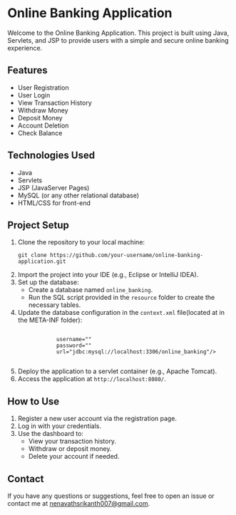 <!DOCTYPE html>
<html lang="en">
<head>
    <meta charset="UTF-8">
    <meta name="viewport" content="width=device-width, initial-scale=1.0">
</head>
<body>
    <h1>Online Banking Application</h1>
    <p>Welcome to the Online Banking Application. This project is built using Java, Servlets, and JSP to provide users with a simple and secure online banking experience.</p>
    <h2>Features</h2>
    <ul>
        <li>User Registration</li>
        <li>User Login</li>
        <li>View Transaction History</li>
        <li>Withdraw Money</li>
        <li>Deposit Money</li>
        <li>Account Deletion</li>
        <li>Check Balance</li>
    </ul>
    <h2>Technologies Used</h2>
    <ul>
        <li>Java</li>
        <li>Servlets</li>
        <li>JSP (JavaServer Pages)</li>
        <li>MySQL (or any other relational database)</li>
        <li>HTML/CSS for front-end</li>
    </ul>
    <h2>Project Setup</h2>
    <ol>
        <li>Clone the repository to your local machine:</li>
        <pre><code>git clone https://github.com/your-username/online-banking-application.git</code></pre>
        <li>Import the project into your IDE (e.g., Eclipse or IntelliJ IDEA).</li>
        <li>Set up the database:
            <ul>
                <li>Create a database named <code>online_banking</code>.</li>
                <li>Run the SQL script provided in the <code>resource</code> folder to create the necessary tables.</li>
            </ul>
        </li>
        <li>Update the database configuration in the <code>context.xml</code> file(located at in the META-INF folder):</li>
        <pre><code>
            username="<username>"
            password="<Password>"
            url="jdbc:mysql://localhost:3306/online_banking"/>
        </code></pre>
        <li>Deploy the application to a servlet container (e.g., Apache Tomcat).</li>
        <li>Access the application at <code>http://localhost:8080/</code>.</li>
    </ol>

   <h2>How to Use</h2>
    <ol>
        <li>Register a new user account via the registration page.</li>
        <li>Log in with your credentials.</li>
        <li>Use the dashboard to:
            <ul>
                <li>View your transaction history.</li>
                <li>Withdraw or deposit money.</li>
                <li>Delete your account if needed.</li>
            </ul>
        </li>
    </ol>
    <h2>Contact</h2>
    <p>If you have any questions or suggestions, feel free to open an issue or contact me at <a href="mailto:nenavathsrikanth007@gmail.com">nenavathsrikanth007@gmail.com</a>.</p>
</body>
</html>
